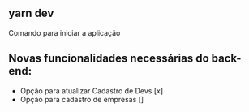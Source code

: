 ## yarn dev

Comando para iniciar a aplicação


## Novas funcionalidades necessárias do back-end:

* Opção para atualizar Cadastro de Devs [x]
* Opção para cadastro de empresas []
